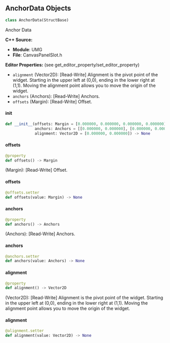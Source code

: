 ## AnchorData Objects

```python
class AnchorData(StructBase)
```

Anchor Data

**C++ Source:**

- **Module**: UMG
- **File**: CanvasPanelSlot.h

**Editor Properties:** (see get_editor_property/set_editor_property)

- ``alignment`` (Vector2D):  [Read-Write] Alignment is the pivot point of the widget.  Starting in the upper left at (0,0),
  ending in the lower right at (1,1).  Moving the alignment point allows you to move
  the origin of the widget.
- ``anchors`` (Anchors):  [Read-Write] Anchors.
- ``offsets`` (Margin):  [Read-Write] Offset.

<a id="unreal.AnchorData.__init__"></a>

#### __init__

```python
def __init__(offsets: Margin = [0.000000, 0.000000, 0.000000, 0.000000],
             anchors: Anchors = [[0.000000, 0.000000], [0.000000, 0.000000]],
             alignment: Vector2D = [0.000000, 0.000000]) -> None
```

<a id="unreal.AnchorData.offsets"></a>

#### offsets

```python
@property
def offsets() -> Margin
```

(Margin):  [Read-Write] Offset.

<a id="unreal.AnchorData.offsets"></a>

#### offsets

```python
@offsets.setter
def offsets(value: Margin) -> None
```

<a id="unreal.AnchorData.anchors"></a>

#### anchors

```python
@property
def anchors() -> Anchors
```

(Anchors):  [Read-Write] Anchors.

<a id="unreal.AnchorData.anchors"></a>

#### anchors

```python
@anchors.setter
def anchors(value: Anchors) -> None
```

<a id="unreal.AnchorData.alignment"></a>

#### alignment

```python
@property
def alignment() -> Vector2D
```

(Vector2D):  [Read-Write] Alignment is the pivot point of the widget.  Starting in the upper left at (0,0),
ending in the lower right at (1,1).  Moving the alignment point allows you to move
the origin of the widget.

<a id="unreal.AnchorData.alignment"></a>

#### alignment

```python
@alignment.setter
def alignment(value: Vector2D) -> None
```

<a id="unreal.RichTextStyleRow"></a>